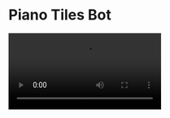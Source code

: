 # Piano Tiles Bot

![Video](https://github.com/cgokulc/piano-tiles-bot/blob/main/pianotiles_bot.mp4)

